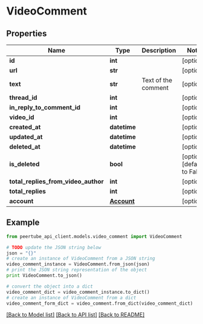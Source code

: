 # VideoComment


## Properties
Name | Type | Description | Notes
------------ | ------------- | ------------- | -------------
**id** | **int** |  | [optional] 
**url** | **str** |  | [optional] 
**text** | **str** | Text of the comment | [optional] 
**thread_id** | **int** |  | [optional] 
**in_reply_to_comment_id** | **int** |  | [optional] 
**video_id** | **int** |  | [optional] 
**created_at** | **datetime** |  | [optional] 
**updated_at** | **datetime** |  | [optional] 
**deleted_at** | **datetime** |  | [optional] 
**is_deleted** | **bool** |  | [optional] [default to False]
**total_replies_from_video_author** | **int** |  | [optional] 
**total_replies** | **int** |  | [optional] 
**account** | [**Account**](Account.md) |  | [optional] 

## Example

```python
from peertube_api_client.models.video_comment import VideoComment

# TODO update the JSON string below
json = "{}"
# create an instance of VideoComment from a JSON string
video_comment_instance = VideoComment.from_json(json)
# print the JSON string representation of the object
print VideoComment.to_json()

# convert the object into a dict
video_comment_dict = video_comment_instance.to_dict()
# create an instance of VideoComment from a dict
video_comment_form_dict = video_comment.from_dict(video_comment_dict)
```
[[Back to Model list]](../README.md#documentation-for-models) [[Back to API list]](../README.md#documentation-for-api-endpoints) [[Back to README]](../README.md)


